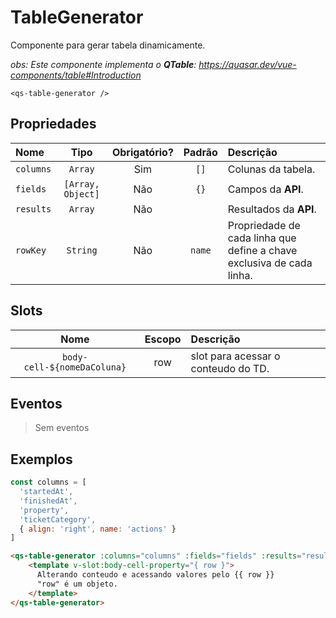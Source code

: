 # TableGenerator

Componente para gerar tabela dinamicamente.

*obs: Este componente implementa o **QTable**: https://quasar.dev/vue-components/table#Introduction*

```
<qs-table-generator />
```

## Propriedades

| Nome | Tipo | Obrigatório? | Padrão | Descrição |
|:-|:-:|:-:|:-:|:-|
| `columns` | `Array` | Sim | `[]` | Colunas da tabela. |
| `fields` | `[Array, Object]` | Não | `{}` | Campos da **API**. |
| `results` | `Array` | Não | | Resultados da **API**. |
| `rowKey` | `String` | Não | `name` | Propriedade de cada linha que define a chave exclusiva de cada linha. |

## Slots

| Nome | Escopo | Descrição |
|:-:|:-:|:-|
| `body-cell-${nomeDaColuna}` | row | slot para acessar o conteudo do TD. |

## Eventos

> Sem eventos

## Exemplos
```js
const columns = [
  'startedAt',
  'finishedAt',
  'property',
  'ticketCategory',
  { align: 'right', name: 'actions' }
]
```

```html
<qs-table-generator :columns="columns" :fields="fields" :results="results">
	<template v-slot:body-cell-property="{ row }">
	  Alterando conteudo e acessando valores pelo {{ row }}
	  "row" é um objeto.
	</template>
</qs-table-generator>
```